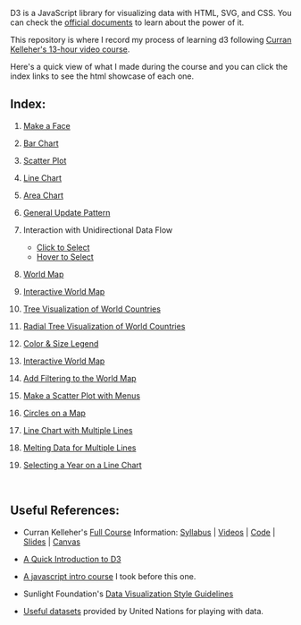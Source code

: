 D3 is a JavaScript library for visualizing data with HTML, SVG, and CSS. You can check the [official documents](https://d3js.org/) to learn about the power of it.

This repository is where I record my process of learning d3 following [Curran Kelleher's 13-hour video course](https://youtu.be/_8V5o2UHG0E).

Here's a quick view of what I made during the course and you can click the index links to see the html showcase of each one.


## Index:

1. [Make a Face](https://melodyorz.github.io/Learn_D3.js/01_Make_a_Face/index.html)

2. [Bar Chart](https://melodyorz.github.io/Learn_D3.js/02_Bar_Chart/index.html)

3. [Scatter Plot](https://melodyorz.github.io/Learn_D3.js/03_Scatter_Plot/index.html)

4. [Line Chart](https://melodyorz.github.io/Learn_D3.js/04_Line_Chart/index.html)

5. [Area Chart](https://melodyorz.github.io/Learn_D3.js/05_Area_Chart/index.html)

6. [General Update Pattern](https://melodyorz.github.io/Learn_D3.js/06_General_Update_Pattern/index.html)

7. Interaction with Unidirectional Data Flow
    * [Click to Select](https://melodyorz.github.io/Learn_D3.js/07_Interaction_with_Unidirectional_Data_Flow/07.1_Click_to_Select/index.html)
    * [Hover to Select](https://melodyorz.github.io/Learn_D3.js/07_Interaction_with_Unidirectional_Data_Flow/07.2_Hover_to_Select/index.html)<br />

8. [World Map](https://melodyorz.github.io/Learn_D3.js/08_World_Map/index.html)

9. [Interactive World Map](https://melodyorz.github.io/Learn_D3.js/09_Interactive_World_Map/index.html)

10. [Tree Visualization of World Countries](https://melodyorz.github.io/Learn_D3.js/10_Tree_Visualization_of_World_Countries/index.html)

11. [Radial Tree Visualization of World Countries](https://melodyorz.github.io/Learn_D3.js/11_Radial_Tree_Visualization_of_World_Countries/index.html)

12. [Color & Size Legend](https://melodyorz.github.io/Learn_D3.js/12_Color&Size_Legend/index.html)

13. [Interactive World Map](https://melodyorz.github.io/Learn_D3.js/13_Interactive_World_Map/index.html)

14. [Add Filtering to the World Map](https://melodyorz.github.io/Learn_D3.js/14_Add_Filtering_to_the_World_Map/index.html)

15. [Make a Scatter Plot with Menus](https://melodyorz.github.io/Learn_D3.js/15_Scatter_Plot_with_Menus/index.html) 

16. [Circles on a Map](https://melodyorz.github.io/Learn_D3.js/16_Circles_on_a_Map/index.html)

17. [Line Chart with Multiple Lines](https://melodyorz.github.io/Learn_D3.js/17_Line_Chart_with_Multiple_Lines/index.html)

18. [Melting Data for Multiple Lines](https://melodyorz.github.io/Learn_D3.js/18_Melting_Data_for_Multiple_Lines/index.html)

19. [Selecting a Year on a Line Chart](https://melodyorz.github.io/Learn_D3.js/19_Selecting_a_Year_on_a_Line_Chart/index.html)

<br />

## Useful References:
* Curran Kelleher's [Full Course](https://curran.github.io/dataviz-course-2018/) Information:
[Syllabus](https://curran.github.io/dataviz-course-2018/syllabus.html) | [Videos](https://www.youtube.com/watch?v=4e3NF8ez95w&list=PL9yYRbwpkykvOXrZumtZWbuaXWHvjD8gi) | [Code](https://vizhub.com/curran) | [Slides](https://drive.google.com/drive/folders/1COIzQ2HNdegDRl2DSrwbliktSFksdE3m?usp=sharing) | [Canvas](https://canvas.wpi.edu/courses/11859)

* [A Quick Introduction to D3](https://observablehq.com/@mitvis/introduction-to-d3)

* [A javascript intro course](https://www.codecademy.com/learn/introduction-to-javascript) I took before this one.

* Sunlight Foundation's [Data Visualization Style Guidelines](https://github.com/amycesal/dataviz-style-guide/blob/master/Sunlight-StyleGuide-DataViz.pdf)

* [Useful datasets](https://population.un.org/wpp/Download/Standard/Population/) provided by United Nations for playing with data.
